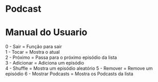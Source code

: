 # Podcast

# Manual do Usuario
0 - Sair = Função para sair <br>
1 - Tocar = Mostra o atual <br>
2 - Próximo = Passa para o próximo episódio da lista <br>
3 - Adicionar = Adiciona um episódio <br>
4 - Shuffle = Mostra um episódio aleatório
5 - Remover = Remove um episódio
6 - Mostrar Podcasts = Mostra os Podcasts da lista
